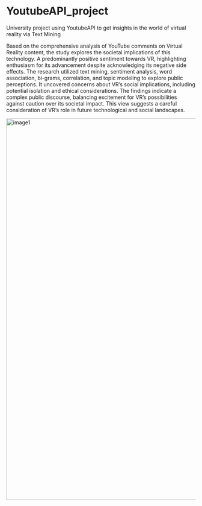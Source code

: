 # YoutubeAPI_project
University project using YoutubeAPI to get insights in the world of virtual reality via Text Mining

Based on the comprehensive analysis of YouTube comments on Virtual Reality content, the study explores the societal implications of this technology. A predominantly positive sentiment towards VR, highlighting enthusiasm for its advancement despite acknowledging its negative side effects. The research utilized text mining, sentiment analysis, word association, bi-grams, correlation, and topic modeling to explore public perceptions. It uncovered concerns about VR’s social implications, including potential isolation and ethical considerations. The findings indicate a complex public discourse, balancing excitement for VR’s possibilities against caution over its societal impact. This view suggests a careful consideration of VR’s role in future technological and social landscapes.

<img width="1012" alt="image1" src="https://github.com/NicoCampa/YoutubeAPI_project/assets/68902693/38a4c1e3-641c-4706-9e50-82946678e385">

